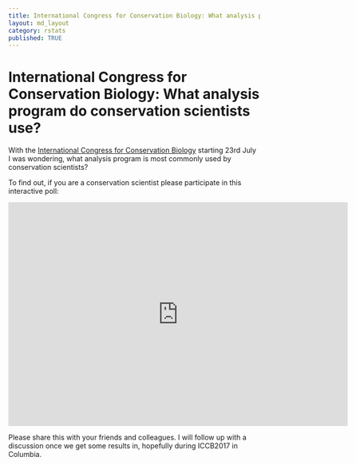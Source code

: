 ```yaml
---
title: International Congress for Conservation Biology: What analysis program do conservation scientists use?
layout: md_layout
category: rstats
published: TRUE
---
```


# International Congress for Conservation Biology: What analysis program do conservation scientists use?

With the [International Congress for Conservation Biology](http://conbio.org/mini-sites/iccb-2017) starting 23rd July I was wondering, what analysis program is most commonly used by conservation scientists?

To find out, if you are a conservation scientist please participate in this interactive poll:

<iframe src="http://www.strawpoll.me/embed_1/13492706" style="width:680px;height:449px;border:0;">Loading poll...</iframe>


Please share this with your friends and colleagues. I will follow up with a discussion once we get some results in, hopefully during ICCB2017 in Columbia.  

